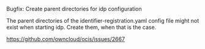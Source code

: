 Bugfix: Create parent directories for idp configuration

The parent directories of the identifier-registration.yaml config file might
not exist when starting idp. Create them, when that is the case.

https://github.com/owncloud/ocis/issues/2667
